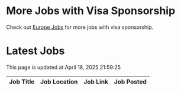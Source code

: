 # More Jobs with Visa Sponsorship

Check out [Europe Jobs](https://github.com/sureshparimi/europejobs#latest-jobs) for more jobs with visa sponsorship.

# Latest Jobs

This page is updated at April 18, 2025 21:59:25

| Job Title | Job Location | Job Link | Job Posted |
| --- | --- | --- | --- |
